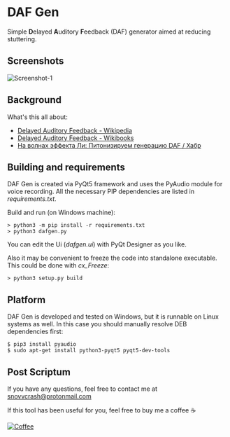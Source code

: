 # DAF Gen
Simple **D**elayed **A**uditory **F**eedback (DAF) generator aimed at reducing stuttering.

## Screenshots
![Screenshot-1](https://user-images.githubusercontent.com/23141800/35464372-9d59553e-0306-11e8-945c-26535601f002.png)

## Background
What's this all about:
  * [Delayed Auditory Feedback - Wikipedia](https://en.wikipedia.org/wiki/Delayed_Auditory_Feedback)
  * [Delayed Auditory Feedback - Wikibooks](https://en.wikibooks.org/wiki/Speech-Language_Pathology/Stuttering/Delayed_Auditory_Feedback)
  * [На волнах эффекта Ли: Питонизируем генерацию DAF / Хабр](https://habr.com/post/347580/)

## Building and requirements
DAF Gen is created via PyQt5 framework and uses the PyAudio module for voice recording. All the necessary PIP dependencies are listed in *requirements.txt*.

Build and run (on Windows machine):
```
> python3 -m pip install -r requirements.txt
> python3 dafgen.py
```
You can edit the Ui (*dafgen.ui*) with PyQt Designer as you like.

Also it may be convenient to freeze the code into standalone executable. This could be done with *cx_Freeze*:
```
> python3 setup.py build
```

## Platform
DAF Gen is developed and tested on Windows, but it is runnable on Linux systems as well. In this case you should manually resolve DEB dependencies first:
```
$ pip3 install pyaudio
$ sudo apt-get install python3-pyqt5 pyqt5-dev-tools
```

## Post Scriptum
If you have any questions, feel free to contact me at <snovvcrash@protonmail.com>

If this tool has been useful for you, feel free to buy me a coffee :coffee:

[![Coffee](https://www.buymeacoffee.com/assets/img/custom_images/orange_img.png)](https://buymeacoff.ee/snovvcrash)
